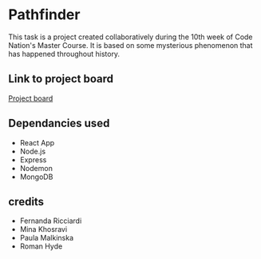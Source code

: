 # Pathfinder

This task is a project created collaboratively during the 10th week of Code Nation's Master Course. It is based on some mysterious phenomenon that has happened throughout history.

## Link to project board
[Project board](https://github.com/team2-software-developers/Pathfinder/projects/1) 
## Dependancies used
- React App
- Node.js
- Express
- Nodemon
- MongoDB 
## credits 
- Fernanda Ricciardi
- Mina Khosravi
- Paula Malkinska
- Roman Hyde
